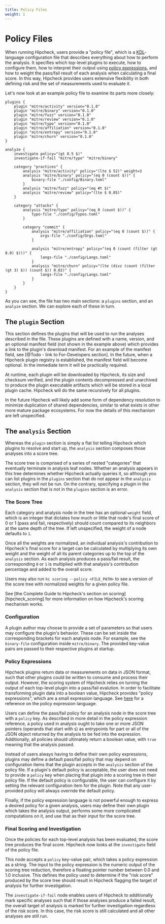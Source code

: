 ```yaml
---
title: Policy Files
weight: 1
---
```


# Policy Files

When running Hipcheck, users provide a "policy file", which is a
[KDL](https://kdl.dev/)-language configuration file that describes everything
about how to perform the analysis.  It specifies which top-level plugins to
execute, how to configure them, how to interpret their output using [policy
expressions](#policy-expressions), and how to weight the pass/fail result of
each analysis when calculating a final score. In this way, Hipcheck provides
users extensive flexibility in both defining risk and the set of measurements
used to evaluate it.

Let's now look at an example policy file to examine its parts more closely:

```
plugins {
    plugin "mitre/activity" version="0.1.0"
    plugin "mitre/binary" version="0.1.0"
    plugin "mitre/fuzz" version="0.1.0"
    plugin "mitre/review" version="0.1.0"
    plugin "mitre/typo" version="0.1.0"
    plugin "mitre/affiliation" version="0.1.0"
    plugin "mitre/entropy" version="0.1.0"
    plugin "mitre/churn" version="0.1.0"
}

analyze {
    investigate policy="(gt 0.5 $)"
    investigate-if-fail "mitre/typo" "mitre/binary"

    category "practices" {
        analysis "mitre/activity" policy="(lte $ 52)" weight=3
        analysis "mitre/binary" policy="(eq 0 (count $))" {
            binary-file "./config/Binary.toml"
        }
        analysis "mitre/fuzz" policy="(eq #t $)"
        analysis "mitre/review" policy="(lte $ 0.05)"
    }

    category "attacks" {
        analysis "mitre/typo" policy="(eq 0 (count $))" {
            typo-file "./config/Typos.toml"
        }

        category "commit" {
            analysis "mitre/affiliation" policy="(eq 0 (count $))" {
                orgs-file "./config/Orgs.toml"
            }

            analysis "mitre/entropy" policy="(eq 0 (count (filter (gt 8.0) $)))" {
                langs-file "./config/Langs.toml"
            }
            analysis "mitre/churn" policy="(lte (divz (count (filter (gt 3) $)) (count $)) 0.02)" {
                langs-file "./config/Langs.toml"
            }
        }
    }
}
```

As you can see, the file has two main sections: a `plugins` section, and an
`analyze` section. We can explore each of these in turn.

## The `plugin` Section

This section defines the plugins that will be used to run the analyses
described in the file. These plugins are defined with a name, version, and an
optional manifest field (not shown in the example above) which provides a link
to the plugin's download manifest. For an example of the manifest field, see
[@Todo - link to For-Developers section]. In the future, when a Hipcheck plugin
registry is established, the manifest field will become optional. In the
immediate term it will be practically required.

At runtime, each plugin will be downloaded by Hipcheck, its size and checksum
verified, and the plugin contents decompressed and unarchived to produce the
plugin executable artifacts which will be stored in a local plugin cache.
Hipcheck will do the same recursively for all plugins.

In the future Hipcheck will likely add some form of dependency resolution to
minimize duplication of shared dependencies, similar to what exists in other
more mature package ecosystems. For now the details of this mechanism are left
unspecified.

## The `analysis` Section

Whereas the `plugin` section is simply a flat list telling Hipcheck which
plugins to resolve and start up, the `analysis` section composes those
analyses into a score tree.

The score tree is comprised of a series of nested "categories" that eventually
terminate in analysis leaf nodes. Whether an analysis appears in this tree
determines whether Hipcheck actually queries it, so although you can list
plugins in the `plugins` section that do not appear in the `analysis` section,
they will not be run. On the contrary, specifying a plugin in the `analysis`
section that is not in the `plugins` section is an error.

### The Score Tree

Each category and analysis node in the tree has an optional `weight` field,
which is an integer that dictates how much or little that node's final score of
0 or 1 (pass and fail, respectively) should count compared to its neighbors at
the same depth of the tree. If left unspecified, the weight of a node defaults
to `1`.

Once all the weights are normalized, an individual analysis's contribution to
Hipcheck's final score for a target can be calculated by multiplying its own
weight and the weight of all its parent categories up to the top of the
`analysis` section. As each analysis produces a pass/fail result, the
corresponding `0` or `1` is multiplied with that analysis's contribution
percentage and added to the overall score.

Users may also run `hc scoring --policy <FILE_PATH>` to see a version of the
score tree with normalized weights for a given policy file.

See [the Complete Guide to Hipcheck's section on scoring][hipcheck_scoring]
for more information on how Hipcheck's scoring mechanism works.

### Configuration

A plugin author may choose to provide a set of parameters so that users may
configure the plugin's behavior. These can be set inside the corresponding
brackets for each analysis node. For example, see the `binary-file`
configuration inside `mitre/binary`. The provided key-value pairs are passed to
their respective plugins at startup.

### Policy Expressions

Hipcheck plugins return data or measurements on data in JSON format, such that
other plugins could be written to consume and process their output. However,
the scoring system of Hipcheck relies on turning the output of each top-level
plugin into a pass/fail evalution. In order to facilitate transforming plugin
data into a boolean value, Hipcheck provides "policy expressions", which are a
small expression language. See [here](policy-expr) for a reference on the policy
expression language.

Users can define the pass/fail policy for an analysis node in the score tree
with a `policy` key. As described in more detail in the policy expression
reference, a policy used in analysis ought to take one or more JSON pointers
(operands that start with `$`) as entrypoints for part or all of the JSON object
returned by the analysis to be fed into the expression. Additionally,
all policies should ultimately return a boolean value, with `true`
meaning that the analysis passed.

Instead of users always having to define their own policy expressions, plugins
may define a default pass/fail policy that may depend on configuration items
that the plugin accepts in the `analysis` section of the policy file. If a
plugin's default policy is acceptable, the user does not need to provide a
`policy` key when placing that plugin into a scoring tree in their policy file.
If the default policy is configurable, the user can configure it by setting the
relevant configuration item for the plugin. Note that any user-provided policy
will always override the default policy.

Finally, if the policy expression language is not powerful enough to express a
desired policy for a given analysis, users may define their own plugin which
takes the analysis output, performs some more complicated computations on it,
and use that as their input for the score tree.

### Final Scoring and Investigation

Once the policies for each top-level analysis has been evaluated, the score
tree produces the final score. Hipcheck now looks at the `investigate` field of
the policy file.

This node accepts a `policy` key-value pair, which takes a policy expression as
a string. The input to the policy expression is the numeric output of the
scoring tree reduction, therefore a floating pointer number between 0.0 and 1.0
inclusive. This defines the policy used to determine if the "risk score"
produced by the score tree should result in Hipcheck flagging the target of
analysis for further investigation.

The `investigate-if-fail` node enables users of Hipcheck to additionally mark
specific analyses such that if those analyses produce a failed result, the
overall target of analysis is marked for further investigation regardless of
the risk score. In this case, the risk score is still calculated and all other
analyses are still run.
